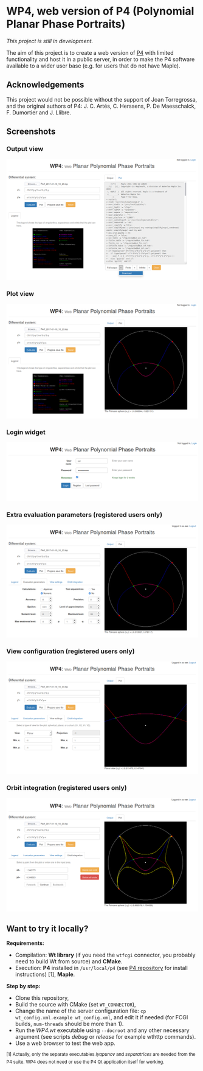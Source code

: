 <!--
    This file is part of WP4 (http://github.com/oscarsaleta/WP4)
    
    Copyright (C) 2016  O. Saleta
    
    WP4 is free software: you can redistribute it and/or modify
    it under the terms of the GNU Lesser General Public License as published
    by the Free Software Foundation, either version 3 of the License, or
    (at your option) any later version.
    
    This program is distributed in the hope that it will be useful,
    but WITHOUT ANY WARRANTY; without even the implied warranty of
    MERCHANTABILITY or FITNESS FOR A PARTICULAR PURPOSE.  See the
    GNU Lesser General Public License for more details.
    
    You should have received a copy of the GNU Lesser General Public License
    along with this program.  If not, see <http://www.gnu.org/licenses/>.
-->

#  WP4, web version of P4 (Polynomial Planar Phase Portraits)

*This project is still in development.*

The aim of this project is to create a web version of <a href="htpps://github.com/oscarsaleta/P4">P4</a> with limited functionality and host it in a public server, in order to make the P4 software available to a wider user base (e.g. for users that do not have Maple).

## Acknowledgements

This project would not be possible without the support of Joan Torregrossa, and the original authors of P4: J. C. Artés, C. Herssens, P. De Maesschalck, F. Dumortier and J. Llibre.

## Screenshots

### Output view

![outputview.png](screenshots/outputview.png)

### Plot view

![plotview.png](screenshots/plotview.png)

### Login widget

![loginview.png](screenshots/loginview.png)

### Extra evaluation parameters (registered users only)

![loggedin.png](screenshots/loggedin.png)

### View configuration (registered users only)

![planarview.png](screenshots/planarview.png)

### Orbit integration (registered users only)

![orbits.png](screenshots/orbits.png)

## Want to try it locally?

**Requirements:**

* Compilation: **Wt library** (if you need the `wtfcgi` connector, you probably need to build Wt from source) and **CMake**.
* Execution: **P4** installed in `/usr/local/p4` (see <a href="https://github.com/oscarsaleta/P4#installation">P4 repository</a> for install instructions) [1], **Maple**.

**Step by step:**

* Clone this repository,
* Build the source with CMake (set `WT_CONNECTOR`),
* Change the name of the server configuration file: `cp wt_config.xml.example wt_config.xml`, and edit it if needed (for FCGI builds, `num-threads` should be more than 1).
* Run the *WP4.wt* executable using `--docroot` and any other necessary argument (see scripts *debug* or *release* for example wthttp commands).
* Use a web browser to test the web app.

<sup>[1] Actually, only the separate executables *lyapunov* and *separatrices* are needed from the P4 suite. WP4 does not need or use the P4 Qt application itself for working.</sup>
